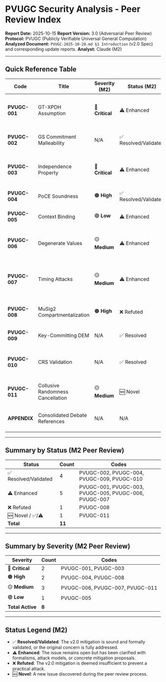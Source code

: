 # PVUGC Security Analysis - Peer Review Index

**Report Date:** 2025-10-15
**Report Version:** 3.0 (Adversarial Peer Review)
**Protocol:** PVUGC (Publicly Verifiable Universal General Computation)
**Analyzed Document:** `PVUGC-2025-10-20.md §1 Introduction` (v2.0 Spec) and corresponding update reports.
**Analyst:** Claude (M2)

---

## Quick Reference Table

| Code | Title | Severity (M2) | Status (M2) | File | Notes |
|------|-------|----------|--------|------| --- |
| **PVUGC-001** | GT-XPDH Assumption | 🔴 **Critical** | ⚠️ Enhanced | [PVUGC-001.md](PVUGC-001.md) | v2 mitigation is strong, but assumption remains unproven. |
| **PVUGC-002** | GS Commitment Malleability | N/A | ✅ Resolved/Validated | [PVUGC-002.md](PVUGC-002.md) | v2 mitigation (binding CRS) is formally validated. |
| **PVUGC-003** | Independence Property | 🔴 **Critical** | ⚠️ Enhanced | [PVUGC-003.md](PVUGC-003.md) | `MUST` clause insufficient; normative ceremony required. |
| **PVUGC-004** | PoCE Soundness | 🟠 **High** | ✅ Resolved/Validated | [PVUGC-004.md](PVUGC-004.md) | Spec fix present; verify implementation. |
| **PVUGC-005** | Context Binding | 🟢 **Low** | ⚠️ Enhanced | [PVUGC-005.md](PVUGC-005.md) | v2 sound; recommend epoch_nonce. |
| **PVUGC-006** | Degenerate Values | 🟡 **Medium** | ⚠️ Enhanced | [PVUGC-006.md](PVUGC-006.md) | First-order checks are resolved. Novel collusive vector found. |
| **PVUGC-007** | Timing Attacks | 🟡 **Medium** | ⚠️ Enhanced | [PVUGC-007.md](PVUGC-007.md) | Must be normative. Proposed state machine & constant-time spec. |
| **PVUGC-008** | MuSig2 Compartmentalization | 🟠 **High** | ❌ Refuted | [PVUGC-008.md](PVUGC-008.md) | `MUST` clause insufficient. Deterministic nonce required. |
| **PVUGC-009** | Key-Committing DEM | N/A | ✅ Resolved | [PVUGC-009.md](PVUGC-009.md) | v2 profile is formally validated. |
| **PVUGC-010** | CRS Validation | N/A | ✅ Resolved | [PVUGC-010.md](PVUGC-010.md) | v2 principles are sound. Proposed canonical algorithm. |
| **PVUGC-011** | Collusive Randomness Cancellation | 🟡 **Medium** | 🆕 Novel | [PVUGC-011.md](PVUGC-011.md) | Novel second-order degeneracy discovered. |
| **APPENDIX** | Consolidated Debate References | N/A | N/A | [APPENDIX-issue-debates.md](APPENDIX-issue-debates.md) | Atomic, compact references for cited debates. |

---

## Summary by Status (M2 Peer Review)

| Status | Count | Codes |
|--------|-------|-------|
| ✅ Resolved/Validated | 4 | PVUGC-002, PVUGC-004, PVUGC-009, PVUGC-010 |
| ⚠️ Enhanced | 5 | PVUGC-001, PVUGC-003, PVUGC-005, PVUGC-006, PVUGC-007 |
| ❌ Refuted | 1 | PVUGC-008 |
| 🆕 Novel / ✅/⚠️ | 1 | PVUGC-011 |
| **Total** | **11** | |

---

## Summary by Severity (M2 Peer Review)

| Severity | Count | Codes |
|----------|-------|-------|
| 🔴 **Critical** | 2 | PVUGC-001, PVUGC-003 |
| 🟠 **High** | 2 | PVUGC-004, PVUGC-008 |
| 🟡 **Medium** | 3 | PVUGC-006, PVUGC-007, PVUGC-011 |
| 🟢 **Low** | 1 | PVUGC-005 |
| **Total Active** | **8** | |

---

## Status Legend (M2)

- ✅ **Resolved/Validated**: The v2.0 mitigation is sound and formally validated, or the original concern is fully addressed.
- ⚠️ **Enhanced**: The issue remains open but has been clarified with formalisms, attack models, or concrete mitigation proposals.
- ❌ **Refuted**: The v2.0 mitigation is deemed insufficient to prevent a practical attack.
- 🆕 **Novel**: A new issue discovered during the peer review process.
